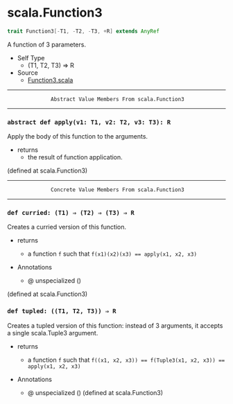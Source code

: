 
#                               scala.Function3                               #

```scala
trait Function3[-T1, -T2, -T3, +R] extends AnyRef
```

A function of 3 parameters.

* Self Type
  * (T1, T2, T3) ⇒ R
* Source
  * [Function3.scala](https://github.com/scala/scala/tree/6d09a1ba5f/src/library/scala/Function3.scala#L1)


--------------------------------------------------------------------------------
                  Abstract Value Members From scala.Function3
--------------------------------------------------------------------------------


### `abstract def apply(v1: T1, v2: T2, v3: T3): R`                          ###

Apply the body of this function to the arguments.

* returns
  * the result of function application.

(defined at scala.Function3)


--------------------------------------------------------------------------------
                  Concrete Value Members From scala.Function3
--------------------------------------------------------------------------------


### `def curried: (T1) ⇒ (T2) ⇒ (T3) ⇒ R`                                    ###

Creates a curried version of this function.

* returns
  * a function `f` such that `f(x1)(x2)(x3) == apply(x1, x2, x3)`

* Annotations
  * @ unspecialized ()

(defined at scala.Function3)


### `def tupled: ((T1, T2, T3)) ⇒ R`                                         ###

Creates a tupled version of this function: instead of 3 arguments, it accepts a
single scala.Tuple3 argument.

* returns
  * a function `f` such that
     `f((x1, x2, x3)) == f(Tuple3(x1, x2, x3)) == apply(x1, x2, x3)`

* Annotations
  * @ unspecialized ()
(defined at scala.Function3)

